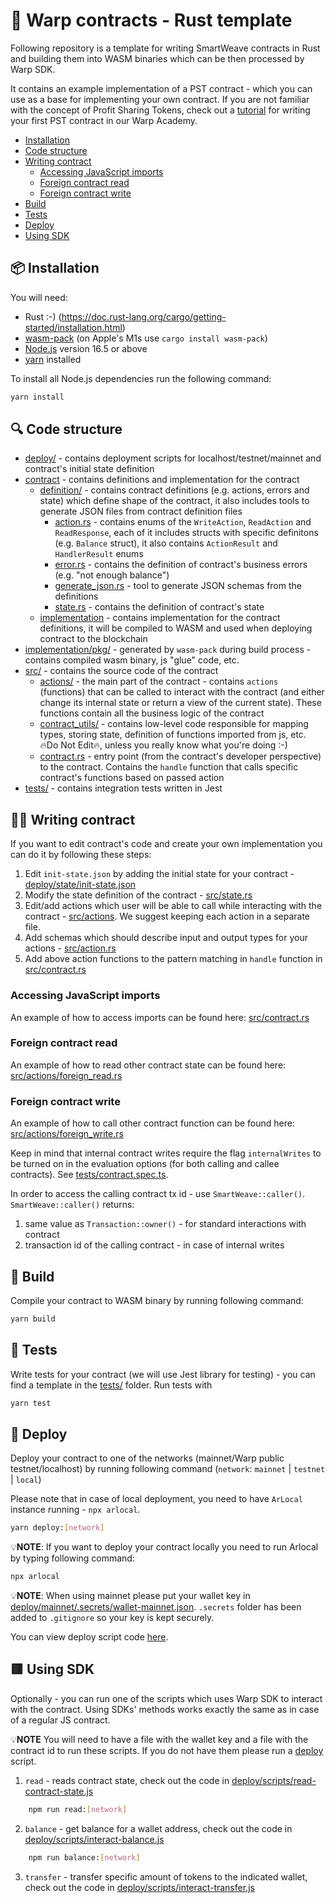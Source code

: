 # 🦀 Warp contracts - Rust template

Following repository is a template for writing SmartWeave contracts in Rust and building them into WASM binaries which can be then processed by Warp SDK.

It contains an example implementation of a PST contract - which you can use as a base for implementing your own contract.
If you are not familiar with the concept of Profit Sharing Tokens, check out a [tutorial](https://academy.warp.cc/docs/pst/introduction/intro) for writing your first PST contract in our Warp Academy.

- [Installation](#-installation)
- [Code structure](#-code-structure)
- [Writing contract](#-writing-contract)
  - [Accessing JavaScript imports](#accessing-javascript-imports)
  - [Foreign contract read](#foreign-contract-read)
  - [Foreign contract write](#foreign-contract-write)
- [Build](#-build)
- [Tests](#-tests)
- [Deploy](#-deploy)
- [Using SDK](#-using-sdk)

## 📦 Installation

You will need:

- Rust :-) (https://doc.rust-lang.org/cargo/getting-started/installation.html)
- [wasm-pack](https://rustwasm.github.io/wasm-pack/installer/) (on Apple's M1s use `cargo install wasm-pack`)
- [Node.js](https://nodejs.org/en/download/) version 16.5 or above
- [yarn](https://yarnpkg.com/getting-started/install) installed

To install all Node.js dependencies run the following command:

```bash
yarn install
```

## 🔍 Code structure

- [deploy/](deploy) - contains deployment scripts for localhost/testnet/mainnet and contract's initial state definition
- [contract](contract) - contains definitions and implementation for the contract
  - [definition/](contract/definition) - contains contract definitions (e.g. actions, errors and state) which define shape of the contract, it     also  includes tools to generate JSON files from contract definition files
    - [action.rs](contract/definition/action.rs) - contains enums of the `WriteAction`, `ReadAction` and `ReadResponse`, each of it includes structs with specific definitons (e.g. `Balance` struct), it also contains `ActionResult` and `HandlerResult` enums
    - [error.rs](contract/defintion/error.rs) - contains the definition of contract's business errors (e.g. "not enough balance")
    - [generate_json.rs](contract/definition/generate_json.rs) - tool to generate JSON schemas from the definitions
    - [state.rs](contract/definition/state.rs) - contains the definition of contract's state
  - [implementation](contract/implementation) - contains implementation for the contract definitions, it will be compiled to WASM and used when deploying contract to the blockchain
- [implementation/pkg/](pkg) - generated by `wasm-pack` during build process - contains compiled wasm binary, js "glue" code, etc.
- [src/](src) - contains the source code of the contract
  - [actions/](src/actions) - the main part of the contract - contains `actions` (functions) that can be called to interact
    with the contract (and either change its internal state or return a view of the current state).
    These functions contain all the business logic of the contract
  - [contract_utils/](src/contract_utils) - contains low-level code responsible for mapping types, storing state,
    definition of functions imported from js, etc.  
    🔥Do Not Edit🔥, unless you really know what you're doing :-)
  - [contract.rs](src/contract.rs) - entry point (from the contract's developer perspective) to the contract.
    Contains the `handle` function that calls specific contract's functions based on passed action
- [tests/](tests) - contains integration tests written in Jest

## 🧑‍💻 Writing contract

If you want to edit contract's code and create your own implementation you can do it by following these steps:

1. Edit `init-state.json` by adding the initial state for your contract - [deploy/state/init-state.json](deploy/state/init-state.json)
2. Modify the state definition of the contract - [src/state.rs](src/state.rs)
3. Edit/add actions which user will be able to call while interacting with the contract - [src/actions](src/actions).
   We suggest keeping each action in a separate file.
4. Add schemas which should describe input and output types for your actions - [src/action.rs](src/action.rs)
5. Add above action functions to the pattern matching in `handle` function in [src/contract.rs](src/contract.rs#L24)

### Accessing JavaScript imports

An example of how to access imports can be found here: [src/contract.rs](src/contract.rs#L11)

### Foreign contract read

An example of how to read other contract state can be found here: [src/actions/foreign_read.rs](src/actions/foreign_read.rs#L12)

### Foreign contract write

An example of how to call other contract function can be found here: [src/actions/foreign_write.rs](src/actions/foreign_write.rs#L25)

Keep in mind that internal contract writes require the flag `internalWrites` to be turned on in the
evaluation options (for both calling and callee contracts). See [tests/contract.spec.ts](tests/contract.spec.ts#L111).

In order to access the calling contract tx id - use `SmartWeave::caller()`.
`SmartWeave::caller()` returns:
1. same value as `Transaction::owner()` - for standard interactions with contract
2. transaction id of the calling contract - in case of internal writes

## 👷 Build

Compile your contract to WASM binary by running following command:

```bash
yarn build
```

## 🧪 Tests

Write tests for your contract (we will use Jest library for testing) - you can find a template in the [tests/](tests) folder.
Run tests with

```bash
yarn test
```

## 📜 Deploy

Deploy your contract to one of the networks (mainnet/Warp public testnet/localhost) by running following command (`network`: `mainnet` | `testnet` | `local`)

Please note that in case of local deployment, you need to have `ArLocal` instance running - `npx arlocal`.

```bash
yarn deploy:[network]
```

💡**NOTE**: If you want to deploy your contract locally you need to run Arlocal by typing following command:

```bash
npx arlocal
```

💡**NOTE**: When using mainnet please put your wallet key in [deploy/mainnet/.secrets/wallet-mainnet.json](deploy/mainnet/.secrets/wallet-mainnet.json). `.secrets` folder has been added to `.gitignore` so your key is kept securely.

You can view deploy script code [here](deploy/scripts/deploy.js).

## 🟥 Using SDK

Optionally - you can run one of the scripts which uses Warp SDK to interact with the contract. Using SDKs' methods works exactly the same as in case of a regular JS contract.

💡**NOTE** You will need to have a file with the wallet key and a file with the contract id to run these scripts. If you do not have them please run a [deploy](#-deploy) script.

1. `read` - reads contract state, check out the code in [deploy/scripts/read-contract-state.js](deploy/scripts/read-contract-state.js)

```bash
    npm run read:[network]
```

2. `balance` - get balance for a wallet address, check out the code in [deploy/scripts/interact-balance.js](deploy/scripts/interact-balance.js)

```bash
    npm run balance:[network]
```

3. `transfer` - transfer specific amount of tokens to the indicated wallet, check out the code in [deploy/scripts/interact-transfer.js](deploy/scripts/interact-transfer.js)

